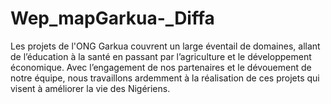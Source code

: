 # Wep_mapGarkua-_Diffa
Les projets de l'ONG Garkua couvrent un large éventail de domaines, allant de l’éducation à la santé en passant par l’agriculture et le développement économique. Avec l’engagement de nos partenaires et le dévouement de notre équipe, nous travaillons ardemment à la réalisation de ces projets qui visent à améliorer la vie des Nigériens.

